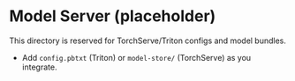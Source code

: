 # Model Server (placeholder)

This directory is reserved for TorchServe/Triton configs and model bundles.
- Add `config.pbtxt` (Triton) or `model-store/` (TorchServe) as you integrate.

